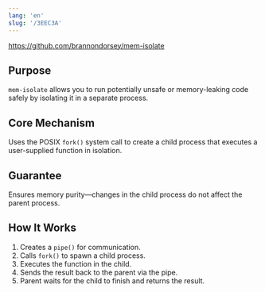 ```yaml
---
lang: 'en'
slug: '/3EEC3A'
---
```


https://github.com/brannondorsey/mem-isolate

## Purpose

`mem-isolate` allows you to run potentially unsafe or memory-leaking code safely by isolating it in a separate process.

## Core Mechanism

Uses the POSIX ‎`fork()` system call to create a child process that executes a user-supplied function in isolation.

## Guarantee

Ensures memory purity—changes in the child process do not affect the parent process.

## How It Works

1. Creates a ‎`pipe()` for communication.
2. Calls ‎`fork()` to spawn a child process.
3. Executes the function in the child.
4. Sends the result back to the parent via the pipe.
5. Parent waits for the child to finish and returns the result.
